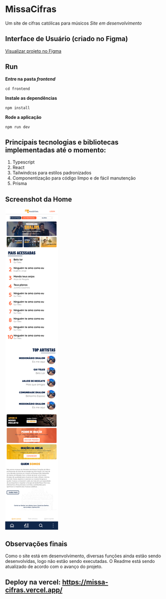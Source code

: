 # MissaCifras
Um site de cifras católicas para músicos
*Site em desenvolvimento*

## Interface de Usuário (criado no Figma)
[Visualizar projeto no Figma](https://www.figma.com/community/file/1304450700780098811/missacifras)

## Run
**Entre na pasta *frontend***
```
cd frontend
```
**Instale as dependências**
```
npm install
```

**Rode a aplicação**
```
npm run dev
```

## Principais tecnologias e bibliotecas implementadas até o momento:
1) Typescript
2) React
3) Tailwindcss para estilos padronizados
4) Componentização para código limpo e de fácil manutenção
5) Prisma

## Screenshot da Home
![](docs/images/home.png)


## Observações finais
Como o site está em desenvolvimento, diversas funções ainda estão sendo desenvolvidas, logo não estão sendo executadas. O Readme está sendo atualizado de acordo com o avanço do projeto.

## Deploy na vercel: https://missa-cifras.vercel.app/
